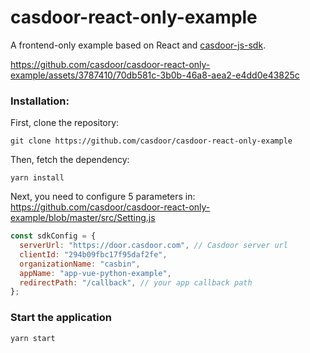 # casdoor-react-only-example

A frontend-only example based on React and [casdoor-js-sdk](https://github.com/casdoor/casdoor-js-sdk).

https://github.com/casdoor/casdoor-react-only-example/assets/3787410/70db581c-3b0b-46a8-aea2-e4dd0e43825c

### Installation:

First, clone the repository:

```shell
git clone https://github.com/casdoor/casdoor-react-only-example
```

Then, fetch the dependency:

```shell
yarn install
```

Next, you need to configure 5 parameters in: https://github.com/casdoor/casdoor-react-only-example/blob/master/src/Setting.js

```js
const sdkConfig = {
  serverUrl: "https://door.casdoor.com", // Casdoor server url
  clientId: "294b09fbc17f95daf2fe",
  organizationName: "casbin",
  appName: "app-vue-python-example",
  redirectPath: "/callback", // your app callback path
};
```

### Start the application

```shell
yarn start
```

